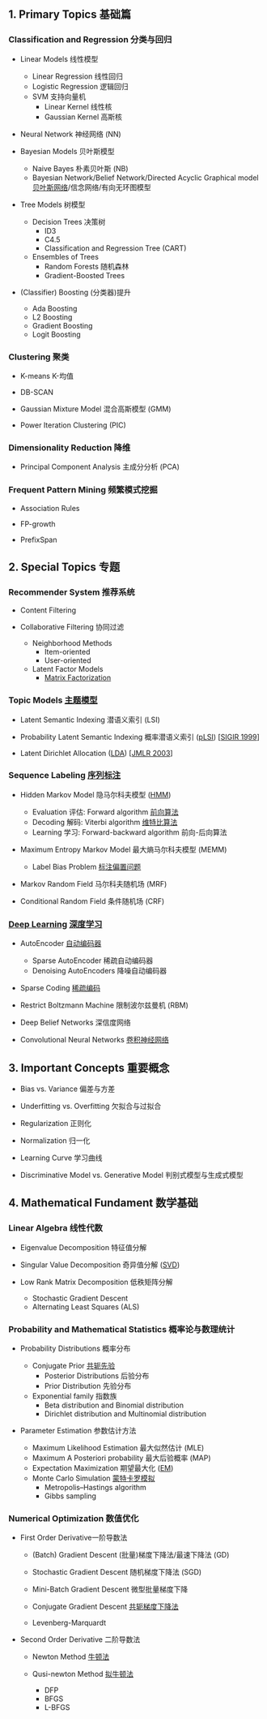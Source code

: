 ## 1. Primary Topics 基础篇

### Classification and Regression 分类与回归

* Linear Models 线性模型
    + Linear Regression 线性回归
    + Logistic Regression 逻辑回归
    + SVM 支持向量机
        - Linear Kernel 线性核
        - Gaussian Kernel 高斯核

* Neural Network 神经网络 (NN)


* Bayesian Models 贝叶斯模型
    + Naive Bayes 朴素贝叶斯 (NB)
    + Bayesian Network/Belief Network/Directed Acyclic Graphical model [贝叶斯网络](http://blog.csdn.net/v_july_v/article/details/40984699#t6)/信念网络/有向无环图模型

* Tree Models 树模型
    + Decision Trees 决策树
        - ID3
        - C4.5
        - Classification and Regression Tree (CART)
    + Ensembles of Trees 
        - Random Forests 随机森林
        - Gradient-Boosted Trees

* (Classifier) Boosting (分类器)提升
    + Ada Boosting
    + L2 Boosting
    + Gradient Boosting
    + Logit Boosting


### Clustering 聚类

* K-means K-均值

* DB-SCAN

* Gaussian Mixture Model 混合高斯模型 (GMM)

* Power Iteration Clustering (PIC)

### Dimensionality Reduction 降维

* Principal Component Analysis 主成分分析 (PCA)

### Frequent Pattern Mining 频繁模式挖掘

* Association Rules

* FP-growth

* PrefixSpan



## 2. Special Topics 专题

### Recommender System 推荐系统
* Content Filtering 

* Collaborative Filtering 协同过滤
    + Neighborhood Methods
        - Item-oriented
        - User-oriented
    + Latent Factor Models
        - [Matrix Factorization](http://dl.acm.org/citation.cfm?id=1608614) 

### Topic Models [主题模型](http://blog.csdn.net/hxxiaopei/article/details/7617838)
* Latent Semantic Indexing 潜语义索引 (LSI)

* Probability Latent Semantic Indexing 概率潜语义索引 ([pLSI](http://www.52nlp.cn/%E6%A6%82%E7%8E%87%E8%AF%AD%E8%A8%80%E6%A8%A1%E5%9E%8B%E5%8F%8A%E5%85%B6%E5%8F%98%E5%BD%A2%E7%B3%BB%E5%88%971-plsa%E5%8F%8Aem%E7%AE%97%E6%B3%95)) [[SIGIR 1999](http://dl.acm.org/citation.cfm?id=312649)]

* Latent Dirichlet Allocation ([LDA](http://blog.csdn.net/v_july_v/article/details/41209515)) [[JMLR 2003](http://dl.acm.org/citation.cfm?id=944919.944937)]

### Sequence Labeling [序列标注](http://blog.csdn.net/caohao2008/article/details/4242308) 

* Hidden Markov Model 隐马尔科夫模型 ([HMM](http://www.52nlp.cn/hmm-learn-best-practices-one-introduction))
    + Evaluation 评估: Forward algorithm [前向算法](http://www.cnblogs.com/tornadomeet/archive/2012/03/24/2415583.html)
    + Decoding 解码: Viterbi algorithm [维特比算法](http://www.cnblogs.com/tornadomeet/archive/2012/03/24/2415889.htm)
    + Learning 学习: Forward-backward algorithm 前向-后向算法
    
* Maximum Entropy Markov Model 最大熵马尔科夫模型 (MEMM)
    + Label Bias Problem [标注偏置问题](http://blog.csdn.net/zhoubl668/article/details/7787690)

* Markov Random Field 马尔科夫随机场 (MRF)

* Conditional Random Field 条件随机场 (CRF)


### [Deep Learning](http://deeplearning.net/) [深度学习](http://blog.csdn.net/zouxy09/article/details/8775360) 

* AutoEncoder [自动编码器](http://blog.csdn.net/zouxy09/article/details/8775524)
    + Sparse AutoEncoder 稀疏自动编码器
    + Denoising AutoEncoders 降噪自动编码器

* Sparse Coding [稀疏编码](http://blog.csdn.net/zouxy09/article/details/8777094)

* Restrict Boltzmann Machine 限制波尔兹曼机 (RBM)

* Deep Belief Networks 深信度网络

* Convolutional Neural Networks [卷积神经网络](http://blog.csdn.net/zouxy09/article/details/8781543)

## 3. Important Concepts 重要概念

* Bias vs. Variance 偏差与方差

* Underfitting vs. Overfitting 欠拟合与过拟合

* Regularization 正则化

* Normalization 归一化

* Learning Curve 学习曲线

* Discriminative Model vs. Generative Model 判别式模型与生成式模型


## 4. Mathematical Fundament 数学基础

### Linear Algebra 线性代数

* Eigenvalue Decomposition 特征值分解

* Singular Value Decomposition 奇异值分解 ([SVD](http://www.cnblogs.com/LeftNotEasy/archive/2011/01/19/svd-and-applications.html))

* Low Rank Matrix Decomposition 低秩矩阵分解
    - Stochastic Gradient Descent
    - Alternating Least Squares (ALS)

### Probability and Mathematical Statistics 概率论与数理统计

* Probability Distributions 概率分布
    + Conjugate Prior [共轭先验](http://blog.csdn.net/xianlingmao/article/details/7340099)
        - Posterior Distributions 后验分布 
        - Prior Distribution 先验分布
    + Exponential family 指数族
        - Beta distribution and Binomial distribution
        - Dirichlet distribution and Multinomial distribution

* Parameter Estimation 参数估计方法
    + Maximum Likelihood Estimation 最大似然估计 (MLE)
    + Maximum A Posteriori probability 最大后验概率 (MAP)
    + Expectation Maximization 期望最大化 ([EM](http://blog.csdn.net/zouxy09/article/details/8537620))
    + Monte Carlo Simulation [蒙特卡罗模拟](http://www.52nlp.cn/lda-math-mcmc-%E5%92%8C-gibbs-sampling1)
        - Metropolis–Hastings algorithm
        - Gibbs sampling

### Numerical Optimization 数值优化

+ First Order Derivative一阶导数法
    * (Batch) Gradient Descent (批量)梯度下降法/最速下降法 (GD)

    * Stochastic Gradient Descent 随机梯度下降法 (SGD)

    * Mini-Batch Gradient Descent 微型批量梯度下降

    * Conjugate Gradient Descent [共轭梯度下降法](http://www.cnblogs.com/daniel-D/p/3377840.html)
    
    * Levenberg-Marquardt 

+ Second Order Derivative 二阶导数法
    * Newton Method [牛顿法](http://blog.csdn.net/dsbatigol/article/details/12448627)

    * Qusi-newton Method [拟牛顿法](http://blog.csdn.net/itplus/article/details/21896453)
        + DFP
        + BFGS
        + L-BFGS




